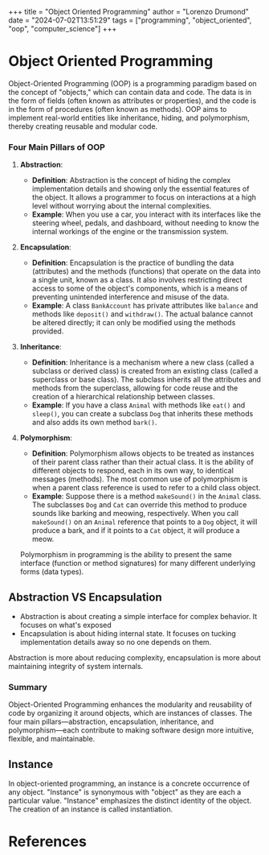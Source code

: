 +++
title = "Object Oriented Programming"
author = "Lorenzo Drumond"
date = "2024-07-02T13:51:29"
tags = ["programming",  "object_oriented",  "oop",  "computer_science"]
+++


# Object Oriented Programming

Object-Oriented Programming (OOP) is a programming paradigm based on the concept of "objects," which can contain data and code. The data is in the form of fields (often known as attributes or properties), and the code is in the form of procedures (often known as methods). OOP aims to implement real-world entities like inheritance, hiding, and polymorphism, thereby creating reusable and modular code.

### Four Main Pillars of OOP

1. **Abstraction**:
   - **Definition**: Abstraction is the concept of hiding the complex implementation details and showing only the essential features of the object. It allows a programmer to focus on interactions at a high level without worrying about the internal complexities.
   - **Example**: When you use a car, you interact with its interfaces like the steering wheel, pedals, and dashboard, without needing to know the internal workings of the engine or the transmission system.

2. **Encapsulation**:
   - **Definition**: Encapsulation is the practice of bundling the data (attributes) and the methods (functions) that operate on the data into a single unit, known as a class. It also involves restricting direct access to some of the object's components, which is a means of preventing unintended interference and misuse of the data.
   - **Example**: A class `BankAccount` has private attributes like `balance` and methods like `deposit()` and `withdraw()`. The actual balance cannot be altered directly; it can only be modified using the methods provided.

3. **Inheritance**:
   - **Definition**: Inheritance is a mechanism where a new class (called a subclass or derived class) is created from an existing class (called a superclass or base class). The subclass inherits all the attributes and methods from the superclass, allowing for code reuse and the creation of a hierarchical relationship between classes.
   - **Example**: If you have a class `Animal` with methods like `eat()` and `sleep()`, you can create a subclass `Dog` that inherits these methods and also adds its own method `bark()`.

4. **Polymorphism**:
   - **Definition**: Polymorphism allows objects to be treated as instances of their parent class rather than their actual class. It is the ability of different objects to respond, each in its own way, to identical messages (methods). The most common use of polymorphism is when a parent class reference is used to refer to a child class object.
   - **Example**: Suppose there is a method `makeSound()` in the `Animal` class. The subclasses `Dog` and `Cat` can override this method to produce sounds like barking and meowing, respectively. When you call `makeSound()` on an `Animal` reference that points to a `Dog` object, it will produce a bark, and if it points to a `Cat` object, it will produce a meow.

   Polymorphism in programming is the ability to present the same interface (function or method signatures) for many different underlying forms (data types).

## Abstraction VS Encapsulation

- Abstraction is about creating a simple interface for complex behavior. It focuses on what's exposed
- Encapsulation is about hiding internal state. It focuses on tucking implementation details away so no one depends on them.

Abstraction is more about reducing complexity, encapsulation is more about maintaining integrity of system internals.

### Summary

Object-Oriented Programming enhances the modularity and reusability of code by organizing it around objects, which are instances of classes. The four main pillars—abstraction, encapsulation, inheritance, and polymorphism—each contribute to making software design more intuitive, flexible, and maintainable.

## Instance

In object-oriented programming, an instance is a concrete occurrence of any object. "Instance" is synonymous with "object" as they are each a particular value. "Instance" emphasizes the distinct identity of the object. The creation of an instance is called instantiation.

# References
